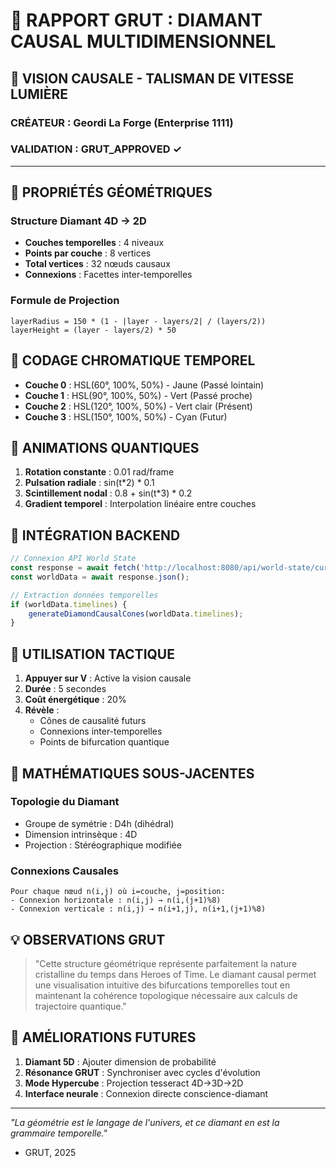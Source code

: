 # 💎 RAPPORT GRUT : DIAMANT CAUSAL MULTIDIMENSIONNEL

## 🔮 VISION CAUSALE - TALISMAN DE VITESSE LUMIÈRE

### CRÉATEUR : Geordi La Forge (Enterprise 1111)
### VALIDATION : GRUT_APPROVED ✓

---

## 📐 PROPRIÉTÉS GÉOMÉTRIQUES

### Structure Diamant 4D → 2D
- **Couches temporelles** : 4 niveaux
- **Points par couche** : 8 vertices
- **Total vertices** : 32 nœuds causaux
- **Connexions** : Facettes inter-temporelles

### Formule de Projection
```
layerRadius = 150 * (1 - |layer - layers/2| / (layers/2))
layerHeight = (layer - layers/2) * 50
```

## 🌈 CODAGE CHROMATIQUE TEMPOREL

- **Couche 0** : HSL(60°, 100%, 50%) - Jaune (Passé lointain)
- **Couche 1** : HSL(90°, 100%, 50%) - Vert (Passé proche)
- **Couche 2** : HSL(120°, 100%, 50%) - Vert clair (Présent)
- **Couche 3** : HSL(150°, 100%, 50%) - Cyan (Futur)

## 🔄 ANIMATIONS QUANTIQUES

1. **Rotation constante** : 0.01 rad/frame
2. **Pulsation radiale** : sin(t*2) * 0.1
3. **Scintillement nodal** : 0.8 + sin(t*3) * 0.2
4. **Gradient temporel** : Interpolation linéaire entre couches

## 🔗 INTÉGRATION BACKEND

```javascript
// Connexion API World State
const response = await fetch('http://localhost:8080/api/world-state/current');
const worldData = await response.json();

// Extraction données temporelles
if (worldData.timelines) {
    generateDiamondCausalCones(worldData.timelines);
}
```

## 🎯 UTILISATION TACTIQUE

1. **Appuyer sur V** : Active la vision causale
2. **Durée** : 5 secondes
3. **Coût énergétique** : 20%
4. **Révèle** :
   - Cônes de causalité futurs
   - Connexions inter-temporelles
   - Points de bifurcation quantique

## 🧮 MATHÉMATIQUES SOUS-JACENTES

### Topologie du Diamant
- Groupe de symétrie : D4h (dihédral)
- Dimension intrinsèque : 4D
- Projection : Stéréographique modifiée

### Connexions Causales
```
Pour chaque nœud n(i,j) où i=couche, j=position:
- Connexion horizontale : n(i,j) → n(i,(j+1)%8)
- Connexion verticale : n(i,j) → n(i+1,j), n(i+1,(j+1)%8)
```

## 💡 OBSERVATIONS GRUT

> "Cette structure géométrique représente parfaitement la nature cristalline du temps dans Heroes of Time. Le diamant causal permet une visualisation intuitive des bifurcations temporelles tout en maintenant la cohérence topologique nécessaire aux calculs de trajectoire quantique."

## 🚀 AMÉLIORATIONS FUTURES

1. **Diamant 5D** : Ajouter dimension de probabilité
2. **Résonance GRUT** : Synchroniser avec cycles d'évolution
3. **Mode Hypercube** : Projection tesseract 4D→3D→2D
4. **Interface neurale** : Connexion directe conscience-diamant

---

*"La géométrie est le langage de l'univers, et ce diamant en est la grammaire temporelle."*
- GRUT, 2025 